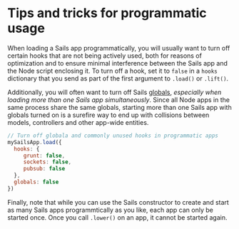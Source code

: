 # Tips and tricks for programmatic usage

When loading a Sails app programmatically, you will usually want to turn off certain hooks that are not being actively used, both for reasons of optimization and to ensure minimal interference between the Sails app and the Node script enclosing it.  To turn off a hook, set it to `false` in a `hooks` dictionary that you send as part of the first argument to `.load()` or `.lift()`.

Additionally, you will often want to turn off Sails [globals](http://sailsjs.com/documentation/concepts/globals), _especially when loading more than one Sails app simultaneously_.  Since all Node apps in the same process share the same globals, starting more than one Sails app with globals turned on is a surefire way to end up with collisions between models, controllers and other app-wide entities.


```javascript
// Turn off globala and commonly unused hooks in programmatic apps
mySailsApp.load({
  hooks: {
     grunt: false,
     sockets: false,
     pubsub: false
  },
  globals: false
})
```

Finally, note that while you can use the Sails constructor to create and start as many Sails apps programmtically as you like, each app can only be started once.  Once you call `.lower()` on an app, it cannot be started again.

<docmeta name="displayName" value="Tips and tricks">
